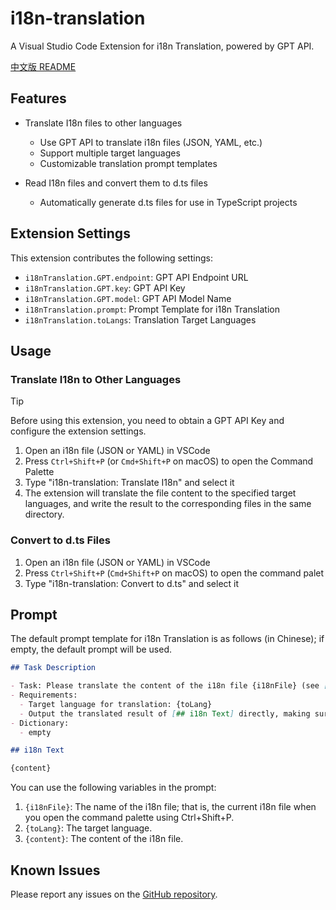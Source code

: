 # i18n-translation

A Visual Studio Code Extension for i18n Translation, powered by GPT API.

[中文版 README](./README_zh_CN.md)

## Features

- Translate I18n files to other languages
  - Use GPT API to translate i18n files (JSON, YAML, etc.)
  - Support multiple target languages
  - Customizable translation prompt templates

- Read I18n files and convert them to d.ts files
  - Automatically generate d.ts files for use in TypeScript projects


## Extension Settings

This extension contributes the following settings:

* `i18nTranslation.GPT.endpoint`: GPT API Endpoint URL
* `i18nTranslation.GPT.key`: GPT API Key
* `i18nTranslation.GPT.model`: GPT API Model Name
* `i18nTranslation.prompt`: Prompt Template for i18n Translation
* `i18nTranslation.toLangs`: Translation Target Languages

## Usage

### Translate I18n to Other Languages

> [!TIP]
> Before using this extension, you need to obtain a GPT API Key and configure the extension settings.

1. Open an i18n file (JSON or YAML) in VSCode
2. Press `Ctrl+Shift+P` (or `Cmd+Shift+P` on macOS) to open the Command Palette
3. Type "i18n-translation: Translate I18n" and select it
4. The extension will translate the file content to the specified target languages, and write the result to the corresponding files in the same directory.


### Convert to d.ts Files

1. Open an i18n file (JSON or YAML) in VSCode
2. Press `Ctrl+Shift+P` (`Cmd+Shift+P` on macOS) to open the command palet
3. Type "i18n-translation: Convert to d.ts" and select it


## Prompt

The default prompt template for i18n Translation is as follows (in Chinese); if empty, the default prompt will be used.

```md
## Task Description

- Task: Please translate the content of the i18n file {i18nFile} (see [## i18n Text])
- Requirements:
  - Target language for translation: {toLang}
  - Output the translated result of [## i18n Text] directly, making sure to preserve the source format
- Dictionary:
  - empty

## i18n Text

{content}
```

You can use the following variables in the prompt:

1. `{i18nFile}`: The name of the i18n file; that is, the current i18n file when you open the command palette using Ctrl+Shift+P.
2. `{toLang}`: The target language.
3. `{content}`: The content of the i18n file.

## Known Issues

Please report any issues on the [GitHub repository](https://github.com/yourusername/i18n-translation/issues).


